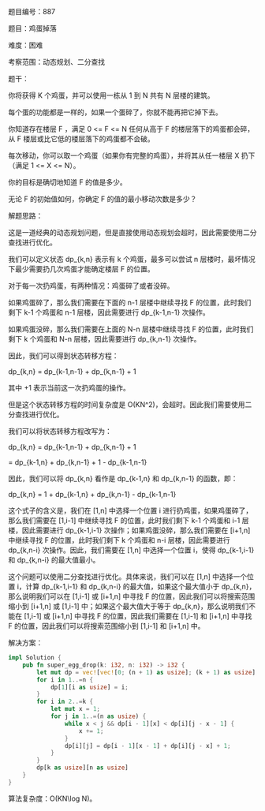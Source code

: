 题目编号：887

题目：鸡蛋掉落

难度：困难

考察范围：动态规划、二分查找

题干：

你将获得 K 个鸡蛋，并可以使用一栋从 1 到 N 共有 N 层楼的建筑。

每个蛋的功能都是一样的，如果一个蛋碎了，你就不能再把它掉下去。

你知道存在楼层 F ，满足 0 <= F <= N 任何从高于 F 的楼层落下的鸡蛋都会碎，从 F 楼层或比它低的楼层落下的鸡蛋都不会破。

每次移动，你可以取一个鸡蛋（如果你有完整的鸡蛋），并将其从任一楼层 X 扔下（满足 1 <= X <= N）。

你的目标是确切地知道 F 的值是多少。

无论 F 的初始值如何，你确定 F 的值的最小移动次数是多少？

解题思路：

这是一道经典的动态规划问题，但是直接使用动态规划会超时，因此需要使用二分查找进行优化。

我们可以定义状态 dp_{k,n} 表示有 k 个鸡蛋，最多可以尝试 n 层楼时，最坏情况下最少需要扔几次鸡蛋才能确定楼层 F 的位置。

对于每一次扔鸡蛋，有两种情况：鸡蛋碎了或者没碎。

如果鸡蛋碎了，那么我们需要在下面的 n-1 层楼中继续寻找 F 的位置，此时我们剩下 k-1 个鸡蛋和 n-1 层楼，因此需要进行 dp_{k-1,n-1} 次操作。

如果鸡蛋没碎，那么我们需要在上面的 N-n 层楼中继续寻找 F 的位置，此时我们剩下 k 个鸡蛋和 N-n 层楼，因此需要进行 dp_{k,n-1} 次操作。

因此，我们可以得到状态转移方程：

dp_{k,n} = dp_{k-1,n-1} + dp_{k,n-1} + 1

其中 +1 表示当前这一次扔鸡蛋的操作。

但是这个状态转移方程的时间复杂度是 O(KN^2)，会超时。因此我们需要使用二分查找进行优化。

我们可以将状态转移方程改写为：

dp_{k,n} = dp_{k-1,n-1} + dp_{k,n-1} + 1

= dp_{k-1,n} + dp_{k,n-1} + 1 - dp_{k-1,n-1}

因此，我们可以将 dp_{k,n} 看作是 dp_{k-1,n} 和 dp_{k,n-1} 的函数，即：

dp_{k,n} = 1 + dp_{k-1,n} + dp_{k,n-1} - dp_{k-1,n-1}

这个式子的含义是，我们在 [1,n] 中选择一个位置 i 进行扔鸡蛋，如果鸡蛋碎了，那么我们需要在 [1,i-1] 中继续寻找 F 的位置，此时我们剩下 k-1 个鸡蛋和 i-1 层楼，因此需要进行 dp_{k-1,i-1} 次操作；如果鸡蛋没碎，那么我们需要在 [i+1,n] 中继续寻找 F 的位置，此时我们剩下 k 个鸡蛋和 n-i 层楼，因此需要进行 dp_{k,n-i} 次操作。因此，我们需要在 [1,n] 中选择一个位置 i，使得 dp_{k-1,i-1} 和 dp_{k,n-i} 的最大值最小。

这个问题可以使用二分查找进行优化。具体来说，我们可以在 [1,n] 中选择一个位置 i，计算 dp_{k-1,i-1} 和 dp_{k,n-i} 的最大值，如果这个最大值小于 dp_{k,n}，那么说明我们可以在 [1,i-1] 或 [i+1,n] 中寻找 F 的位置，因此我们可以将搜索范围缩小到 [i+1,n] 或 [1,i-1] 中；如果这个最大值大于等于 dp_{k,n}，那么说明我们不能在 [1,i-1] 或 [i+1,n] 中寻找 F 的位置，因此我们需要在 [1,i-1] 和 [i+1,n] 中寻找 F 的位置，因此我们可以将搜索范围缩小到 [1,i-1] 和 [i+1,n] 中。

解决方案：

```rust
impl Solution {
    pub fn super_egg_drop(k: i32, n: i32) -> i32 {
        let mut dp = vec![vec![0; (n + 1) as usize]; (k + 1) as usize];
        for i in 1..=n {
            dp[1][i as usize] = i;
        }
        for i in 2..=k {
            let mut x = 1;
            for j in 1..=(n as usize) {
                while x < j && dp[i - 1][x] < dp[i][j - x - 1] {
                    x += 1;
                }
                dp[i][j] = dp[i - 1][x - 1] + dp[i][j - x] + 1;
            }
        }
        dp[k as usize][n as usize]
    }
}
```

算法复杂度：O(KN\log N)。